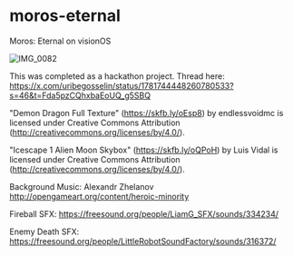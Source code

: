 # moros-eternal
Moros: Eternal on visionOS

![IMG_0082](https://github.com/ggu/moros-eternal/assets/4742275/f7bdf8ef-3da3-4a1e-9536-f3db3c64e38b)

This was completed as a hackathon project. Thread here: https://x.com/uribegosselin/status/1781744448260780533?s=46&t=Fda5pzCQhxbaEoUQ_g5SBQ

"Demon Dragon Full Texture" (https://skfb.ly/oEsp8) by endlessvoidmc is licensed under Creative Commons Attribution (http://creativecommons.org/licenses/by/4.0/).

"Icescape 1 Alien Moon Skybox" (https://skfb.ly/oQPoH) by Luis Vidal is licensed under Creative Commons Attribution (http://creativecommons.org/licenses/by/4.0/).

Background Music: Alexandr Zhelanov http://opengameart.org/content/heroic-minority

Fireball SFX: https://freesound.org/people/LiamG_SFX/sounds/334234/

Enemy Death SFX: https://freesound.org/people/LittleRobotSoundFactory/sounds/316372/
